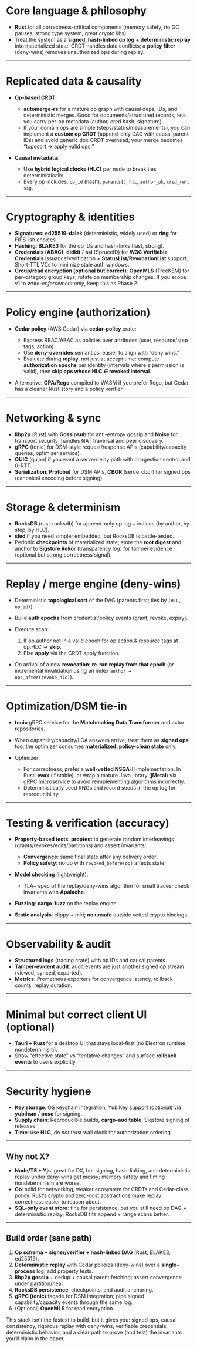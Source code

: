 # Core language & philosophy

* **Rust** for all correctness-critical components (memory safety, no GC pauses, strong type system, great crypto libs).
* Treat the system as a **signed, hash-linked op log** + **deterministic replay** into materialized state. CRDT handles data conflicts; a **policy filter** (deny-wins) removes unauthorized ops during replay.

---

# Replicated data & causality

* **Op-based CRDT**:

  * **automerge-rs** for a mature op graph with causal deps, IDs, and deterministic merges. Good for documents/structured records; lets you carry per-op metadata (author, cred hash, signature).
  * If your domain ops are simple (steps/status/measurements), you can implement a **custom op CRDT** (append-only DAG with causal parent IDs) and avoid generic doc CRDT overhead; your merge becomes “toposort → apply valid ops.”
* **Causal metadata**:

  * Use **hybrid logical clocks (HLC)** per node to break ties deterministically.
  * Every op includes: `op_id` (hash), `parents[]`, `hlc`, `author_pk`, `cred_ref`, `sig`.

---

# Cryptography & identities

* **Signatures**: **ed25519-dalek** (deterministic, widely used) or **ring** for FIPS-ish choices.
* **Hashing**: **BLAKE3** for the op IDs and hash-links (fast, strong).
* **Credentials (ABAC)**: **didkit** / **ssi** (SpruceID) for **W3C Verifiable Credentials** issuance/verification + **StatusList/RevocationList** support. Short-TTL VCs to minimize stale auth windows.
* **Group/read encryption (optional but correct)**: **OpenMLS** (TreeKEM) for per-category group keys; rotate on membership changes. If you scope v1 to *write-enforcement only*, keep this as Phase 2.

---

# Policy engine (authorization)

* **Cedar policy** (AWS Cedar) via **cedar-policy** crate:

  * Express RBAC/ABAC as policies over attributes (user, resource/step tags, action).
  * Use **deny-overrides** semantics; easier to align with “deny wins.”
  * Evaluate during **replay**, not just at accept time: compute **authorization epochs** per identity (intervals where a permission is valid), then **skip ops whose HLC ∈ revoked interval**.
* Alternative: **OPA/Rego** compiled to WASM if you prefer Rego, but Cedar has a cleaner Rust story and a policy verifier.

---

# Networking & sync

* **libp2p** (Rust) with **Gossipsub** for anti-entropy gossip and **Noise** for transport security; handles NAT traversal and peer discovery.
* **gRPC** (tonic) for DSM-style request/response APIs (capability/capacity queries, optimizer service).
* **QUIC** (quinn) if you want a server/relay path with congestion control and 0-RTT.
* **Serialization**: **Protobuf** for DSM APIs, **CBOR** (serde_cbor) for signed ops (canonical encoding before signing).

---

# Storage & determinism

* **RocksDB** (rust-rocksdb) for append-only op log + indices (by author, by step, by HLC).
* **sled** if you need simpler embedded, but RocksDB is battle-tested.
* Periodic **checkpoints** of materialized state; store the **root digest** and anchor to **Sigstore Rekor** (transparency log) for tamper evidence (optional but strong correctness signal).

---

# Replay / merge engine (deny-wins)

* Deterministic **topological sort** of the DAG (parents first; ties by `(HLC, op_id)`).
* Build **auth epochs** from credential/policy events (grant, revoke, expiry).
* Execute scan:

  1. If op.author not in a valid epoch for op.action & resource tags at op.HLC → **skip**.
  2. Else **apply** via the CRDT apply function.
* On arrival of a new **revocation**: **re-run replay from that epoch** (or incremental invalidation using an index `author → ops_after(revoke_hlc)`).

---

# Optimization/DSM tie-in

* **tonic** gRPC service for the **Matchmaking Data Transformer** and actor repositories.
* When capability/capacity/LCA answers arrive, treat them as **signed ops** too; the optimizer consumes **materialized, policy-clean state** only.
* Optimizer:

  * For correctness, prefer a **well-vetted NSGA-II** implementation. In Rust: **evox** (if stable), or wrap a mature Java library (**jMetal**) via gRPC microservice to avoid reimplementing algorithms incorrectly.
  * Deterministically seed RNGs and record seeds in the op log for reproducibility.

---

# Testing & verification (accuracy)

* **Property-based tests**: **proptest** to generate random interleavings (grants/revokes/edits/partitions) and assert invariants:

  * **Convergence**: same final state after any delivery order.
  * **Policy safety**: no op with `revoked_before(op)` affects state.
* **Model checking** (lightweight):

  * TLA+ spec of the replay/deny-wins algorithm for small traces; check invariants with **Apalache**.
* **Fuzzing**: **cargo-fuzz** on the replay engine.
* **Static analysis**: clippy + miri; **no unsafe** outside vetted crypto bindings.

---

# Observability & audit

* **Structured logs** (tracing crate) with op IDs and causal parents.
* **Tamper-evident audit**: audit events are just another signed op stream (viewed, synced, exported).
* **Metrics**: Prometheus exporters for convergence latency, rollback counts, replay duration.

---

# Minimal but correct client UI (optional)

* **Tauri + Rust** for a desktop UI that stays local-first (no Electron runtime nondeterminism).
* Show “effective state” vs “tentative changes” and surface **rollback events** to users explicitly.

---

# Security hygiene

* **Key storage**: OS keychain integration; YubiKey support (optional) via **yubihsm** / **pcsc** for signing.
* **Supply chain**: Reproducible builds, **cargo-auditable**, Sigstore signing of releases.
* **Time**: use **HLC**, do *not* trust wall clock for authorization ordering.

---

## Why not X?

* **Node/TS + Yjs**: great for DX, but signing, hash-linking, and deterministic replay under deny-wins get messy; memory safety and timing nondeterminism are worse.
* **Go**: solid for networking, weaker ecosystem for CRDTs and Cedar-class policy; Rust’s crypto and zero-cost abstractions make replay correctness easier to reason about.
* **SQL-only event store**: fine for persistence, but you still need op DAG + deterministic replay; RocksDB fits append + range scans better.

---

## Build order (sane path)

1. **Op schema + signer/verifier + hash-linked DAG** (Rust, BLAKE3, ed25519).
2. **Deterministic replay** with Cedar policies (deny-wins) over a **single-process** log; add property tests.
3. **libp2p gossip** + dedup + causal parent fetching; assert convergence under partition/heal.
4. **RocksDB persistence**, checkpoints, and audit anchoring.
5. **gRPC (tonic)** façade for DSM integration; pipe signed capability/capacity events through the same log.
6. (Optional) **OpenMLS** for read encryption.

This stack isn’t the fastest to build, but it gives you: signed ops, causal consistency, rigorous replay with deny-wins, verifiable credentials, deterministic behavior, and a clear path to prove (and test) the invariants you’ll claim in the paper.
